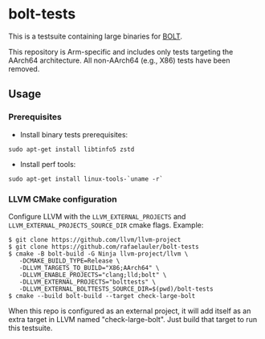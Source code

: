 # bolt-tests

This is a testsuite containing large binaries for
[BOLT](https://github.com/llvm/llvm-project/tree/main/bolt).

This repository is Arm-specific and includes only tests targeting the AArch64
architecture. All non-AArch64 (e.g., X86) tests have been removed.

## Usage
### Prerequisites
- Install binary tests prerequisites:
```
sudo apt-get install libtinfo5 zstd
```
- Install perf tools:
```
sudo apt-get install linux-tools-`uname -r`
```
### LLVM CMake configuration
Configure LLVM with the `LLVM_EXTERNAL_PROJECTS` and
`LLVM_EXTERNAL_PROJECTS_SOURCE_DIR` cmake flags. Example:

```
$ git clone https://github.com/llvm/llvm-project
$ git clone https://github.com/rafaelauler/bolt-tests
$ cmake -B bolt-build -G Ninja llvm-project/llvm \
   -DCMAKE_BUILD_TYPE=Release \
   -DLLVM_TARGETS_TO_BUILD="X86;AArch64" \
   -DLLVM_ENABLE_PROJECTS="clang;lld;bolt" \
   -DLLVM_EXTERNAL_PROJECTS="bolttests" \
   -DLLVM_EXTERNAL_BOLTTESTS_SOURCE_DIR=$(pwd)/bolt-tests
$ cmake --build bolt-build --target check-large-bolt
```

When this repo is configured as an external project, it will add itself as an
extra target in LLVM named "check-large-bolt". Just build that target to run
this testsuite.
